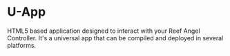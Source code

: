U-App
=====

HTML5 based application designed to interact with your Reef Angel Controller. It's a universal app that can be compiled and deployed in several platforms.
